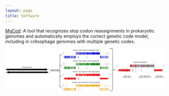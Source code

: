 ```yaml
---
layout: page
title: Software
---
```




[MgCod](https://github.com/gatech-genemark/Mgcod): A tool that recognizes stop codon reassignments in prokaryotic genomes and automatically employs the correct genetic code model, including in crAssphage genomes with multiple genetic codes. 

![Mgcod](/assets/img/mgcod.jpg)
